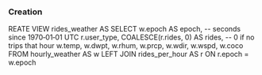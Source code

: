 ### Creation

REATE VIEW rides_weather AS
SELECT
  w.epoch                          AS epoch,        -- seconds since 1970‑01‑01 UTC
  r.user_type,
  COALESCE(r.rides, 0)             AS rides,        -- 0 if no trips that hour
  w.temp,
  w.dwpt,
  w.rhum,
  w.prcp,
  w.wdir,
  w.wspd,
  w.coco
FROM hourly_weather AS w
LEFT JOIN rides_per_hour AS r
       ON r.epoch = w.epoch

